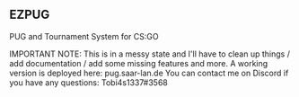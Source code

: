 ## EZPUG

PUG and Tournament System for CS:GO

IMPORTANT NOTE:
This is in a messy state and I'll have to clean up things / add documentation / add some missing features and more.
A working version is deployed here: pug.saar-lan.de
You can contact me on Discord if you have any questions: Tobi4s1337#3568

